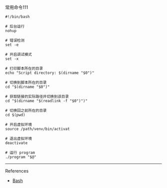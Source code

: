 常用命令111

```shell
#!/bin/bash

# 后台运行
nohup

# 错误检测
set -e

# 开启调试模式
set -x

# 打印脚本所在的目录
echo "Script directory: $(dirname "$0")"

# 切换到脚本所在的目录
cd "$(dirname "$0")"

# 获取链接的实际路径并切换到该目录
cd "$(dirname "$(readlink -f "$0")")"

# 切换回之前所在的目录
cd $(pwd)

# 开启虚拟环境
source /path/venv/bin/activat

# 退出虚拟环境
deactivate

# 运行 program
./program "$@"

```

---

References

- [Bash](https://www.gnu.org/software/bash/)

